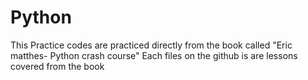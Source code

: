 # Python
This Practice codes are practiced directly from the book called "Eric matthes- Python crash course"
Each files on the github is are lessons covered from the book
